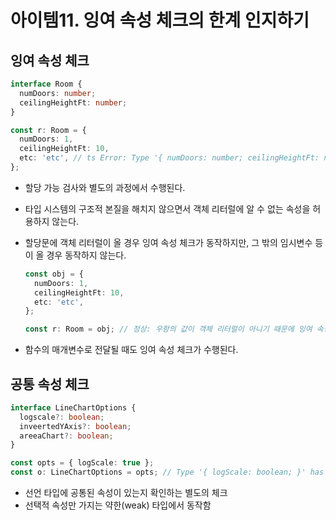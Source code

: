 # 아이템11. 잉여 속성 체크의 한계 인지하기

## 잉여 속성 체크

```ts
interface Room {
  numDoors: number;
  ceilingHeightFt: number;
}

const r: Room = {
  numDoors: 1,
  ceilingHeightFt: 10,
  etc: 'etc', // ts Error: Type '{ numDoors: number; ceilingHeightFt: number; etc: string; }' is not assignable to type 'Room'. Object literal may only specify known properties, and 'etc' does not exist in type 'Room'.
};
```

- 할당 가능 검사와 별도의 과정에서 수행된다.
- 타입 시스템의 구조적 본질을 해치지 않으면서 객체 리터럴에 알 수 없는 속성을 허용하지 않는다.
- 할당문에 객체 리터럴이 올 경우 잉여 속성 체크가 동작하지만, 그 밖의 임시변수 등이 올 경우 동작하지 않는다.

  ```ts
  const obj = {
    numDoors: 1,
    ceilingHeightFt: 10,
    etc: 'etc',
  };

  const r: Room = obj; // 정상: 우항의 값이 객체 리터럴이 아니기 때문에 잉여 속성 체크가 동작하지 않고 구조적 타이핑에 의해 에러가 발생하지 않게 된다.
  ```

- 함수의 매개변수로 전달될 때도 잉여 속성 체크가 수행된다.

## 공통 속성 체크

```ts
interface LineChartOptions {
  logscale?: boolean;
  inveertedYAxis?: boolean;
  areeaChart?: boolean;
}

const opts = { logScale: true };
const o: LineChartOptions = opts; // Type '{ logScale: boolean; }' has no properties in common with type 'LineChartOptions'.
```

- 선언 타입에 공통된 속성이 있는지 확인하는 별도의 체크
- 선택적 속성만 가지는 약한(weak) 타입에서 동작함
